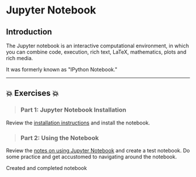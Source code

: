 # Jupyter Notebook

## Introduction
The Jupyter notebook is an interactive computational environment, in which you can combine code, execution, rich text, LaTeX, mathematics, plots and rich media.  

It was formerly known as "IPython Notebook."  

---
 
## :boom: Exercises :boom:

>### Part 1:  Jupyter Notebook Installation
Review the [installation instructions](jupyter_notebook_1_install.md) and install the notebook.

>### Part 2:  Using the Notebook 
Review the [notes on using Jupyter Notebook](jupyter_notebook_2_use.md) and create a test notebook.  Do some practice and get accustomed to navigating around the notebook.  

Created and completed notebook
